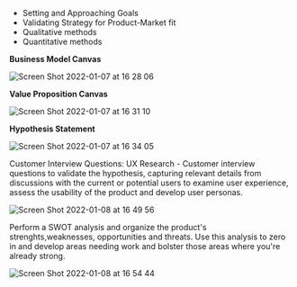 
- Setting and Approaching Goals
- Validating Strategy for Product-Market fit
- Qualitative methods
- Quantitative methods

<b> Business Model Canvas </b>

![Screen Shot 2022-01-07 at 16 28 06](https://user-images.githubusercontent.com/49109424/148615530-ee58d791-a8ca-4c97-95df-2420716d7d29.png)




<b> Value Proposition Canvas </b>

![Screen Shot 2022-01-07 at 16 31 10](https://user-images.githubusercontent.com/49109424/148615871-3ddff1df-3ea1-430d-831d-22fd8b922477.png)



<b> Hypothesis Statement </b>


![Screen Shot 2022-01-07 at 16 34 05](https://user-images.githubusercontent.com/49109424/148615989-036adf56-39da-42b5-95d2-c52c5d4f0147.png)


Customer Interview Questions: UX Research - Customer interview questions to validate the hypothesis, capturing relevant details from discussions with the current or potential users to examine user experience, assess the usability of the product and develop user personas.

![Screen Shot 2022-01-08 at 16 49 56](https://user-images.githubusercontent.com/49109424/148662489-f66f5221-1dab-4a73-9ff1-20ec818386f8.png)

Perform a SWOT analysis and organize the product's strenghts,weaknesses, opportunities and threats. Use this analysis to zero in and develop areas needing work and bolster those areas where you're already strong.

![Screen Shot 2022-01-08 at 16 54 44](https://user-images.githubusercontent.com/49109424/148662588-279e1864-6caf-4f53-ac80-5ee562eaa594.png)



